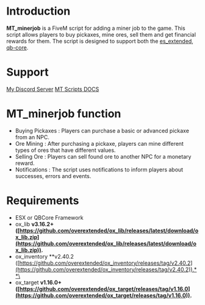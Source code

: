 # Introduction
**MT_minerjob** is a FiveM script for adding a miner job to the game. This script allows players to buy pickaxes, mine ores, sell them and get financial rewards for them. 
The script is designed to support both the [es_extended](https://github.com/esx-framework/esx-legacy), [qb-core](https://github.com/qbcore-framework/qb-core).

# Support
[My Discord Server](https://discord.gg/rcGVrczfNg)
[MT Scripts DOCS](https://mt-scripts-2.gitbook.io/mt-scripts/mt_minerjob/introduction)

# MT_minerjob function
- Buying Pickaxes : Players can purchase a basic or advanced pickaxe from an NPC.
- Ore Mining : After purchasing a pickaxe, players can mine different types of ores that have different values.
- Selling Ore : Players can sell found ore to another NPC for a monetary reward.
- Notifications : The script uses notifications to inform players about successes, errors and events.

# Requirements
- ESX or QBCore Framework
- ox_lib **v3.16.2+ ([https://github.com/overextended/ox_lib/releases/latest/download/ox_lib.zip](https://github.com/overextended/ox_lib/releases/latest/download/ox_lib.zip)).**
- ox_inventory **v2.40.2 ([https://github.com/overextended/ox_inventory/releases/tag/v2.40.2](https://github.com/overextended/ox_inventory/releases/tag/v2.40.2)).**\
- ox_target **v1.16.0+ ([https://github.com/overextended/ox_target/releases/tag/v1.16.0](https://github.com/overextended/ox_target/releases/tag/v1.16.0)).**
